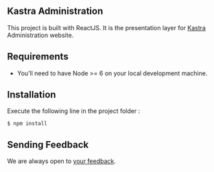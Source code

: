 ## Kastra Administration

This project is built with ReactJS. It is the presentation layer for [Kastra](https://www.kastra.net) Administration website.

## Requirements

* You’ll need to have Node >= 6 on your local development machine.

## Installation

Execute the following line in the project folder :

`$ npm install`

## Sending Feedback

We are always open to [your feedback](https://github.com/KastraCMS/kastra-admin/issues).